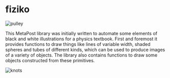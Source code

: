 # fiziko

![pulley](https://user-images.githubusercontent.com/7447349/45599924-c3a3f700-b9fc-11e8-9996-f27555c4ded5.png)

This MetaPost library was initially written to automate some elements of black and white illustrations for a physics textbook. First and foremost it provides functions to draw things like lines of variable width, shaded spheres and tubes of different kinds, which can be used to produce images of a variety of objects. The library also contains functions to draw some objects constructed from these primitives.

![knots](https://user-images.githubusercontent.com/7447349/45599922-c0107000-b9fc-11e8-9eb6-23389e9b94a5.png)
